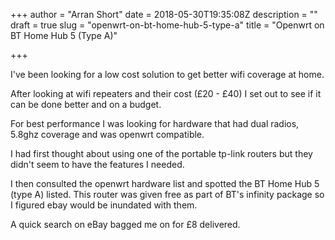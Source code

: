 +++
author = "Arran Short"
date = 2018-05-30T19:35:08Z
description = ""
draft = true
slug = "openwrt-on-bt-home-hub-5-type-a"
title = "Openwrt on BT Home Hub 5 (Type A)"

+++


I've been looking for a low cost solution to get better wifi coverage at home.

After looking at wifi repeaters and their cost (£20 - £40) I set out to see if it can be done better and on a budget.

For best performance I was looking for hardware that had dual radios, 5.8ghz coverage and was openwrt compatible.

I had first thought about using one of the portable tp-link routers but they didn't seem to have the features I needed. 

I then consulted the openwrt hardware list and spotted the BT Home Hub 5 (type A) listed. This router was given free as part of BT's infinity package so I figured ebay would be inundated with them.

A quick search on eBay bagged me on for £8 delivered.

